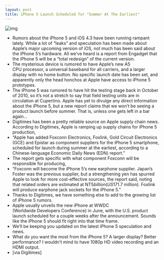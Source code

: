```yaml
---
layout: post
title: iPhone 5 Launch Scheduled for "Summer At The Earliest"
---
```

![img](http://media.idownloadblog.com/wp-content/uploads/2011/01/iPhone-Parts.png)
* Rumors about the iPhone 5 and iOS 4.3 have been running rampant lately. While a lot of “leaks” and speculation has been made about Apple’s major upcoming version of iOS, not much has been said about the iPhone 5’s hardware. All we’ve heard is a report from Engadget that the iPhone 5 will be a “total redesign” of the current version.
* The mysterious device is rumored to have Apple’s new A5 CPU processor, a universal baseband for all carriers, and a larger display with no home button. No specific launch date has been set, and apparently only the head honchos at Apple have access to iPhone 5 prototypes.
* The iPhone 5 was rumored to have hit the testing stage back in October of 2010, so it’s not a stretch to say that field testing units are in circulation at Cupertino. Apple has yet to divulge any direct information about the iPhone 5, but a new report claims that we won’t be seeing a product launch before summer. That is, unless one gets left in a bar again…
* Digitimes has been a pretty reliable source on Apple supply chain news. According to Digitimes, Apple is ramping up supply chains for iPhone 5 production,
* “Apple has added Foxconn Electronics, Foxlink, Gold Circuit Electronics (GCE) and Epistar as component suppliers for the iPhone 5 smartphone, scheduled for launch during summer at the earliest, according to a Chinese-language Economic Daily News (EDN) report.”
* The report gets specific with what component Foxconn will be responsible for producing,
* “Foxconn will become the iPhone 5’s new earphone supplier. Japan’s Foster was the previous supplier, but a strengthening yen has spurred Apple to look for more cost-effective sources, the report said, noting that related orders are estimated at NT$5 billion (US$171.7 million). Foxlink will produce earphone jack sockets for the iPhone 5.”
* Thanks to Digitimes, we have something else to add to the growing list of iPhone 5 rumors.
* Apple usually unveils the new iPhone at WWDC (Worldwide Developers Conference) in June, with the U.S. product launch scheduled for a couple weeks after the announcement. Sounds like the iPhone 5 should fit right into that time frame.
* We’ll be keeping you updated on the latest iPhone 5 speculation and news.
* What do you want the most from the iPhone 5? A larger display? Better performance? I wouldn’t mind to have 1080p HD video recording and an HDMI output.
* [via Digitimes]

